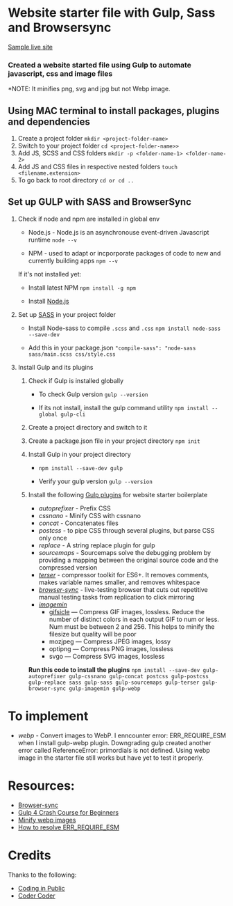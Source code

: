# Website starter file with Gulp, Sass and Browsersync

[Sample live site](https://comforting-manatee-0abf78.netlify.app/)

### Created a website started file using Gulp to automate javascript, css and image files

\*NOTE: It minifies png, svg and jpg but not Webp image.

## Using MAC terminal to install packages, plugins and dependencies

1. Create a project folder
   `mkdir <project-folder-name>`
2. Switch to your project folder
   `cd <project-folder-name>>`
3. Add JS, SCSS and CSS folders
   `mkdir -p <folder-name-1> <folder-name-2>`
4. Add JS and CSS files in respective nested folders
   `touch <filename.extension>`
5. To go back to root directory
   `cd or cd ..`

## Set up GULP with SASS and BrowserSync

1. Check if node and npm are installed in global env

   - Node.js - Node.js is an asynchronouse event-driven Javascript runtime
     `node --v`

   - NPM - used to adapt or incporporate packages of code to new and currently building apps
     `npm --v`

   If it's not installed yet:

   - Install latest NPM
     `npm install -g npm`

   - Install [Node.js](https://nodejs.org/en/download)

2. Set up [SASS](https://sass-lang.com/) in your project folder

   - Install Node-sass to compile `.scss` and `.css`
     `npm install node-sass --save-dev`

   - Add this in your package.json
     `"compile-sass": "node-sass sass/main.scss css/style.css`

3. Install Gulp and its plugins

   1. Check if Gulp is installed globally

      - To check Gulp version
        `gulp --version`

      - If its not install, install the gulp command utility
        `npm install --global gulp-cli`

   2. Create a project directory and switch to it

   3. Create a package.json file in your project directory
      `npm init`

   4. Install Gulp in your project directory

      - `npm install --save-dev gulp`

      - Verify your gulp version
        `gulp --version`

   5. Install the following [Gulp plugins](https://gulpjs.com/plugins) for website starter boilerplate

      - _autoprefixer_ - Prefix CSS
      - _cssnano_ - Minify CSS with cssnano
      - _concat_ - Concatenates files
      - _postcss_ - to pipe CSS through several plugins, but parse CSS only once
      - _replace_ - A string replace plugin for gulp
      - _sourcemaps_ - Sourcemaps solve the debugging problem by providing a mapping between the original source code and the compressed version
      - [_terser_](https://terser.org/) - compressor toolkit for ES6+. It removes comments, makes variable names smaller, and removes whitespace
      - [_browser-sync_](https://browsersync.io/) - live-testing browser that cuts out repetitive manual testing tasks from replication to click mirroring
      - [_imagemin_](https://www.npmjs.com/package/gulp-imagemin)
        - [gifsicle](https://www.npmjs.com/package/imagemin-gifsicle) — Compress GIF images, lossless. Reduce the number of distinct colors in each output GIF to num or less. Num must be between 2 and 256. This helps to minify the filesize but quality will be poor
        - mozjpeg — Compress JPEG images, lossy
        - optipng — Compress PNG images, lossless
        - svgo — Compress SVG images, lossless

      **Run this code to install the plugins**
      `npm install --save-dev gulp-autoprefixer gulp-cssnano gulp-concat postcss gulp-postcss gulp-replace sass gulp-sass gulp-sourcemaps gulp-terser gulp-browser-sync gulp-imagemin gulp-webp`

# To implement

- _webp_ - Convert images to WebP. I enncounter error: ERR_REQUIRE_ESM when I install gulp-webp plugin. Downgrading gulp created another error called ReferenceError: primordials is not defined. Using webp image in the starter file still works but have yet to test it properly.

# Resources:

- [Browser-sync](https://youtu.be/q0E1hbcj-NI)
- [Gulp 4 Crash Course for Beginners](https://youtu.be/-lG0kDeuSJk)
- [Minify webp images](https://www.youtube.com/watch?v=ubHwScDfRQA&t=958s)
- [How to resolve ERR_REQUIRE_ESM](https://stackoverflow.com/questions/69862766/getting-error-err-require-esm-while-running-gulp-command)

# Credits

Thanks to the following:

- [Coding in Public](https://www.youtube.com/@CodinginPublic)
- [Coder Coder](https://www.youtube.com/@TheCoderCoder)
